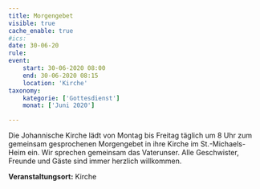 ```yaml
---
title: Morgengebet
visible: true
cache_enable: true
#ics: 
date: 30-06-20
rule: 
event:
	start: 30-06-2020 08:00
	end: 30-06-2020 08:15
	location: 'Kirche'
taxonomy:
	kategorie: ['Gottesdienst']
	monat: ['Juni 2020']

---
```

Die Johannische Kirche lädt von Montag bis Freitag täglich um 8 Uhr zum gemeinsam gesprochenen Morgengebet in ihre Kirche im St.-Michaels-Heim ein. Wir sprechen gemeinsam das Vaterunser. Alle Geschwister, Freunde und Gäste sind immer herzlich willkommen.



**Veranstaltungsort:** Kirche

